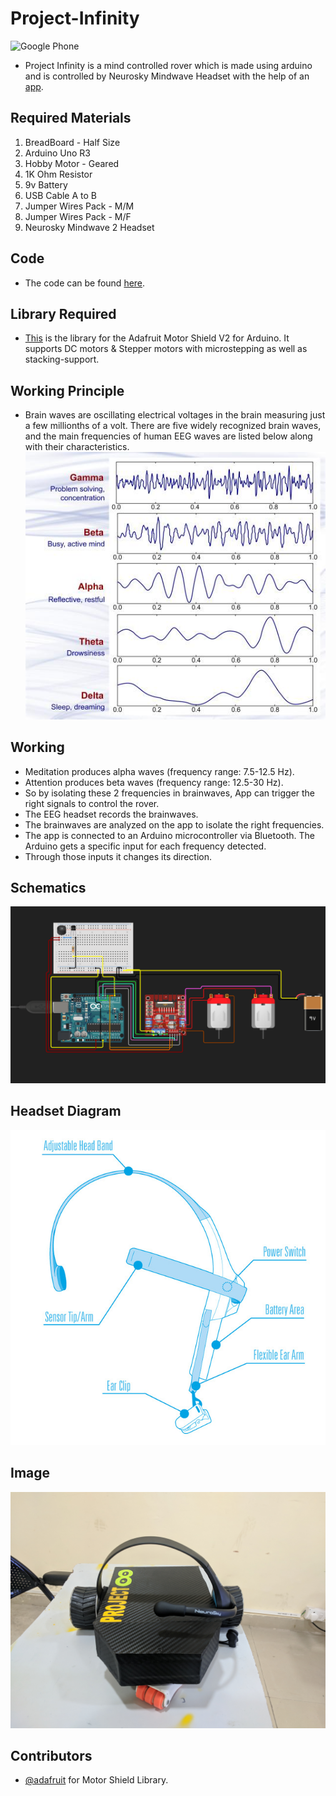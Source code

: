 # Project-Infinity
![Google Phone](https://img.shields.io/badge/Android-Lollipop+-blue.svg?logo=google&longCache=true&style=flat-square)
- Project Infinity is a mind controlled rover which is made using arduino and is controlled by  Neurosky Mindwave Headset with the help of an [app](https://github.com/ksdhanjal/Project-Infinity).



## Required Materials
1) BreadBoard - Half Size
2) Arduino Uno R3
3) Hobby Motor - Geared
4) 1K Ohm Resistor
5) 9v Battery
6) USB Cable A to B
7) Jumper Wires Pack - M/M
8) Jumper Wires Pack - M/F
9) Neurosky Mindwave 2 Headset
## Code
- The code can be found [here](https://github.com/arshanwar/Project-Infinity/blob/master/Code/Infinity.ino).
## Library Required
- [This](https://github.com/arshanwar/Project-Infinity/tree/master/Motor%20Shield%20LIbrary) is the library for the Adafruit Motor Shield V2 for Arduino. It supports DC motors & Stepper motors with microstepping as well as stacking-support.
## Working Principle
- Brain waves are oscillating electrical voltages in the brain measuring just a few millionths of a volt. There are five widely recognized brain waves, and the main frequencies of human EEG waves are listed below along with their characteristics.
![EEG WAVES](https://github.com/arshanwar/Project-Infinity/blob/master/EEG%20waves.jpg)
## Working
- Meditation produces alpha waves (frequency range: 7.5-12.5 Hz).
- Attention produces beta waves (frequency range: 12.5-30 Hz).
- So by isolating these 2 frequencies in brainwaves, App can trigger the right signals to control the rover.
- The EEG headset records the brainwaves.
- The brainwaves are analyzed on the app to isolate the right frequencies.
- The app is connected to an Arduino microcontroller via Bluetooth. The Arduino gets a specific input for each frequency detected.
- Through those inputs it changes its direction.
## Schematics
![Schematics Image](https://github.com/arshanwar/Project-Infinity/blob/master/Schematics.png)
## Headset Diagram
![Headset-diagram](https://github.com/arshanwar/Project-Infinity/blob/master/Headset%20Diagram.jpg)
## Image
![](https://github.com/d4rk-lucif3r/Project-Infinity/blob/master/IMG_20191007_142642.jpg)
## Contributors
- [@adafruit](https://github.com/adafruit) for Motor Shield Library.
